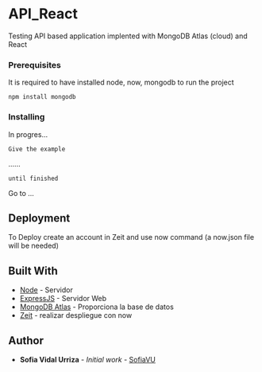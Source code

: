 # API_React
Testing API based application implented with MongoDB Atlas (cloud) and React

### Prerequisites

It is required to have installed node, now, mongodb to run the project

```
npm install mongodb
```

### Installing

In progres... 

```
Give the example
```

......

```
until finished
```

Go to ... 


## Deployment

To Deploy create an account in Zeit and use now command (a now.json file will be needed)

## Built With

* [Node](https://nodejs.org/es/) - Servidor
* [ExpressJS](https://expressjs.com/es/) - Servidor Web
* [MongoDB Atlas](https://www.mongodb.com/cloud/atlas) - Proporciona la base de datos
* [Zeit](https://zeit.co/login) - realizar despliegue con now


## Author

* **Sofia Vidal Urriza** - *Initial work* - [SofiaVU](https://github.com/SofiaVU)
